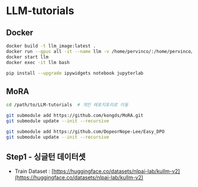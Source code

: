 # LLM-tutorials

## Docker

```bash
docker build -t llm_image:latest .
docker run --gpus all -it --name llm -v /home/pervinco/:/home/pervinco/ llm_image:latest
docker start llm
docker exec -it llm bash

pip install --upgrade ipywidgets notebook jupyterlab
```

## MoRA

```bash
cd /path/to/LLM-tutorials  # 개인 레포지토리로 이동

git submodule add https://github.com/kongds/MoRA.git
git submodule update --init --recursive

git submodule add https://github.com/DopeorNope-Lee/Easy_DPO
git submodule update --init --recursive
```


## Step1 - 싱글턴 데이터셋

 - Train Dataset : [https://huggingface.co/datasets/nlpai-lab/kullm-v2](https://huggingface.co/datasets/nlpai-lab/kullm-v2)